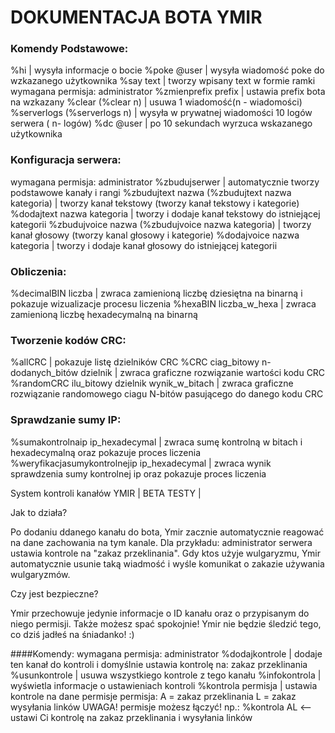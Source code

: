 # DOKUMENTACJA BOTA YMIR 

### Komendy Podstawowe: 
%hi | wysyła informacje o bocie
%poke @user | wysyła wiadomość poke do wzkazanego użytkownika
%say text | tworzy wpisany text w formie ramki
wymagana permisja: administrator
%zmienprefix prefix | ustawia prefix bota na wzkazany 
%clear (%clear n) | usuwa 1 wiadomość(n - wiadomości) 
%serverlogs (%serverlogs n) | wysyła w prywatnej wiadomości 10 logów serwera ( n- logów) 
%dc @user | po 10 sekundach wyrzuca wskazanego użytkownika 

### Konfiguracja serwera:
wymagana permisja: administrator 
%zbudujserwer | automatycznie tworzy podstawowe kanały i rangi
%zbudujtext nazwa (%zbudujtext nazwa kategoria) | tworzy kanał tekstowy (tworzy kanał tekstowy i kategorie)
%dodajtext nazwa kategoria | tworzy i dodaje kanał tekstowy do istniejącej kategorii 
%zbudujvoice nazwa (%zbudujvoice nazwa kategoria) | tworzy kanał głosowy (tworzy kanal głosowy i kategorie)
%dodajvoice nazwa kategoria | tworzy i dodaje kanał głosowy do istniejącej kategorii

### Obliczenia:
%decimalBIN liczba | zwraca zamienioną liczbę dziesiętna na binarną i pokazuje wizualizacje procesu liczenia
%hexaBIN liczba_w_hexa | zwraca zamienioną liczbę hexadecymalną na binarną

### Tworzenie kodów CRC:
%allCRC | pokazuje listę dzielników CRC
%CRC ciag_bitowy n-dodanych_bitów dzielnik | zwraca graficzne rozwiązanie wartości kodu CRC
%randomCRC ilu_bitowy dzielnik wynik_w_bitach | zwraca graficzne rozwiązanie randomowego ciagu N-bitów pasującego do danego kodu CRC

### Sprawdzanie sumy IP:
%sumakontrolnaip ip_hexadecymal | zwraca sumę kontrolną w bitach i hexadecymalną oraz pokazuje proces liczenia
%weryfikacjasumykontrolnejip ip_hexadecymal | zwraca wynik sprawdzenia sumy kontrolnej ip oraz pokazuje proces liczenia

System kontroli kanałów YMIR | BETA TESTY |

Jak to działa?

Po dodaniu ddanego kanału do bota, Ymir zacznie automatycznie reagować na dane zachowania na tym kanale.
Dla przykładu: administrator serwera ustawia kontrole na "zakaz przeklinania". Gdy ktos użyje wulgaryzmu,
Ymir automatycznie usunie taką wiadmość i wyśle komunikat o zakazie używania wulgaryzmów.

Czy jest bezpieczne?

Ymir przechowuje jedynie informacje o ID kanału oraz o przypisanym do niego permisji.
Także możesz spać spokojnie! Ymir nie będzie śledzić tego, co dziś jadłeś na śniadanko! :) 

####Komendy:
wymagana permisja: administrator 
%dodajkontrole | dodaje ten kanał do kontroli i domyślnie ustawia kontrolę na: zakaz przeklinania
%usunkontrole | usuwa wszystkiego kontrole z tego kanału
%infokontrola | wyświetla informacje o ustawieniach kontroli 
%kontrola permisja | ustawia kontrole na dane permisje
    permisja:
        A = zakaz przeklinania
        L = zakaz wysyłania linków
    UWAGA! permisje możesz łączyć! np.: %kontrola AL <-- ustawi Ci kontrolę na zakaz przeklinania i wysyłania linków


